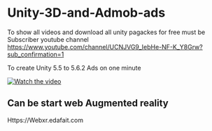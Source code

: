 # Unity-3D-and-Admob-ads

To show all videos and download  all unity pagackes for free must be Subscriber youtube channel 
https://www.youtube.com/channel/UCNJVG9_IebHe-NF-K_Y8Grw?sub_confirmation=1


To create Unity 5.5 to 5.6.2  Ads on one minute 


[![Watch the video](https://img.youtube.com/vi/IdUZICwxej8/0.jpg)](https://youtu.be/IdUZICwxej8)


## Can be start web Augmented reality

Https://Webxr.edafait.com
